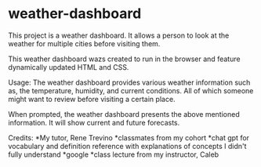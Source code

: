 # weather-dashboard

This project is a weather dashboard.
It allows a person to look at the weather for multiple cities before visiting them.


This weather dashboard wazs created to run in the browser and feature dynamically updated HTML and CSS.

Usage:
The weather dashboard provides various weather information such as, the temperature, humidity, and current conditions.  All of which someone might want to review before visiting a certain place.


When prompted, the weather dashboard presents the above mentioned information.
It will show current and future forecasts.


Credits:
*My tutor, Rene Trevino
*classmates from my cohort
*chat gpt for vocabulary and definition reference with explanations of concepts I didn't fully understand
*google
*class lecture from my instructor, Caleb


